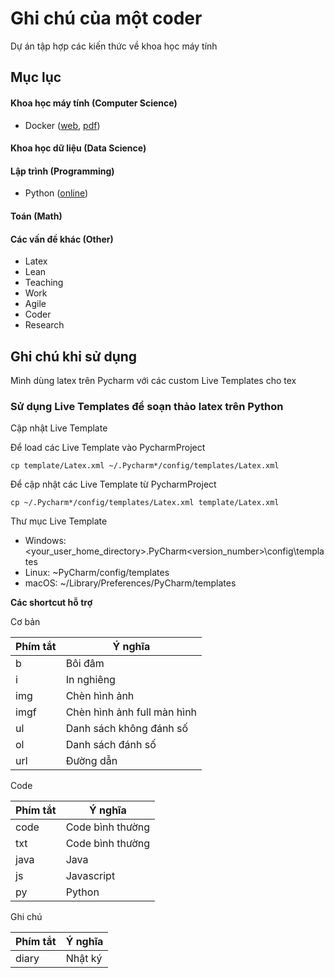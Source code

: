 # Ghi chú của một coder

Dự án tập hợp các kiến thức về khoa học máy tính

## Mục lục 

#### Khoa học máy tính (Computer Science)

* Docker ([web](https://github.com/rain1024/notebook/blob/master/books/computer_science/docker), [pdf](https://github.com/rain1024/notebook/blob/master/books/computer_science/docker/docker.pdf))

#### Khoa học dữ liệu (Data Science)

#### Lập trình (Programming)

* Python ([online](https://github.com/rain1024/notebook/tree/master/books/programming/python))

#### Toán (Math)

#### Các vấn đề khác (Other)

* Latex
* Lean
* Teaching
* Work
* Agile
* Coder
* Research

## Ghi chú khi sử dụng  

Mình dùng latex trên Pycharm với các custom Live Templates cho tex

### Sử dụng Live Templates để soạn thảo latex trên Python

Cập nhật Live Template

Để load các Live Template vào PycharmProject

```
cp template/Latex.xml ~/.Pycharm*/config/templates/Latex.xml
```

Để cập nhật các Live Template từ PycharmProject

```
cp ~/.Pycharm*/config/templates/Latex.xml template/Latex.xml
```

Thư mục Live Template

* Windows: <your_user_home_directory>\.PyCharm<version_number>\config\templates
* Linux: ~PyCharm<version>/config/templates
* macOS: ~/Library/Preferences/PyCharm<version>/templates

**Các shortcut hỗ trợ**

Cơ bản

| Phím tắt | Ý nghĩa       |
|----------|---------------|
| b        | Bôi đâm       |
| i        | In nghiêng    |
| img      | Chèn hình ảnh |
| imgf      | Chèn hình ảnh full màn hình|
| ul       | Danh sách không đánh số    |
| ol       | Danh sách đánh số    |
| url       | Đường dẫn    |


Code

| Phím tắt | Ý nghĩa       |
|----------|---------------|
| code     | Code bình thường |
| txt     | Code bình thường |
| java    | Java |
| js      | Javascript |
| py      | Python |



Ghi chú

| Phím tắt | Ý nghĩa       |
|----------|---------------|
| diary    | Nhật ký       |